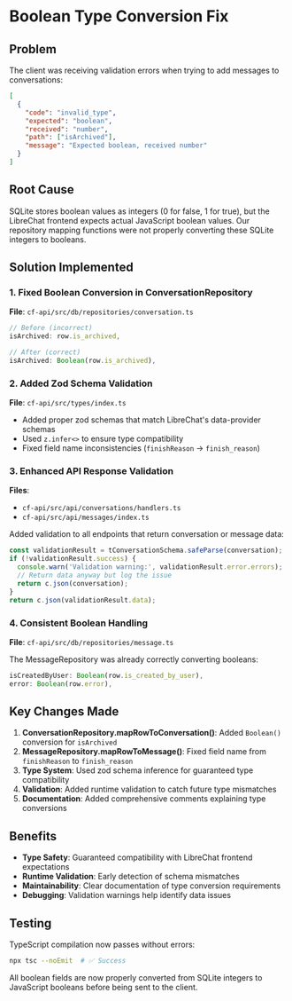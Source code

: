 # Boolean Type Conversion Fix

## Problem

The client was receiving validation errors when trying to add messages to conversations:

```json
[
  {
    "code": "invalid_type",
    "expected": "boolean",
    "received": "number",
    "path": ["isArchived"],
    "message": "Expected boolean, received number"
  }
]
```

## Root Cause

SQLite stores boolean values as integers (0 for false, 1 for true), but the LibreChat frontend expects actual JavaScript boolean values. Our repository mapping functions were not properly converting these SQLite integers to booleans.

## Solution Implemented

### 1. Fixed Boolean Conversion in ConversationRepository

**File**: `cf-api/src/db/repositories/conversation.ts`

```typescript
// Before (incorrect)
isArchived: row.is_archived,

// After (correct)
isArchived: Boolean(row.is_archived),
```

### 2. Added Zod Schema Validation

**File**: `cf-api/src/types/index.ts`

- Added proper zod schemas that match LibreChat's data-provider schemas
- Used `z.infer<>` to ensure type compatibility
- Fixed field name inconsistencies (`finishReason` → `finish_reason`)

### 3. Enhanced API Response Validation

**Files**:

- `cf-api/src/api/conversations/handlers.ts`
- `cf-api/src/api/messages/index.ts`

Added validation to all endpoints that return conversation or message data:

```typescript
const validationResult = tConversationSchema.safeParse(conversation);
if (!validationResult.success) {
  console.warn('Validation warning:', validationResult.error.errors);
  // Return data anyway but log the issue
  return c.json(conversation);
}
return c.json(validationResult.data);
```

### 4. Consistent Boolean Handling

**File**: `cf-api/src/db/repositories/message.ts`

The MessageRepository was already correctly converting booleans:

```typescript
isCreatedByUser: Boolean(row.is_created_by_user),
error: Boolean(row.error),
```

## Key Changes Made

1. **ConversationRepository.mapRowToConversation()**: Added `Boolean()` conversion for `isArchived`
2. **MessageRepository.mapRowToMessage()**: Fixed field name from `finishReason` to `finish_reason`
3. **Type System**: Used zod schema inference for guaranteed type compatibility
4. **Validation**: Added runtime validation to catch future type mismatches
5. **Documentation**: Added comprehensive comments explaining type conversions

## Benefits

- **Type Safety**: Guaranteed compatibility with LibreChat frontend expectations
- **Runtime Validation**: Early detection of schema mismatches
- **Maintainability**: Clear documentation of type conversion requirements
- **Debugging**: Validation warnings help identify data issues

## Testing

TypeScript compilation now passes without errors:

```bash
npx tsc --noEmit  # ✅ Success
```

All boolean fields are now properly converted from SQLite integers to JavaScript booleans before being sent to the client.
